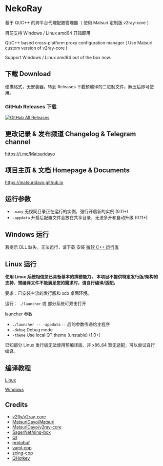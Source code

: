 # NekoRay

基于 Qt/C++ 的跨平台代理配置管理器（ 使用 Matsuri 定制版 v2ray-core ）

目前支持 Windows / Linux amd64 开箱即用

Qt/C++ based cross-platform proxy configuration manager ( Use Matsuri custom version of v2ray-core )

Support Windows / Linux amd64 out of the box now.

## 下载 Download

便携格式，无安装器。转到 Releases 下载预编译的二进制文件，解压后即可使用。

### GitHub Releases 下载

[![GitHub All Releases](https://img.shields.io/github/downloads/Matsuridayo/nekoray/total?label=downloads-total&logo=github&style=flat-square)](https://github.com/Matsuridayo/nekoray/releases)

## 更改记录 & 发布频道 Changelog & Telegram channel

https://t.me/Matsuridayo

## 项目主页 & 文档 Homepage & Documents

https://matsuridayo.github.io

## 运行参数

- `-many` 无视同目录正在运行的实例，强行开启新的实例 (0.11+)
- `-appdata` 开启后配置文件会放在共享目录，无法多开和自动升级 (0.11+)

## Windows 运行

若提示 DLL 缺失，无法运行，请下载 安装 [微软 C++ 运行库](https://aka.ms/vs/17/release/vc_redist.x64.exe)

## Linux 运行

**使用 Linux 系统相信您已具备基本的排错能力，
本项目不提供特定发行版/架构的支持，预编译文件不能满足您的需求时，请自行编译/适配。**

要求：已安装主流的发行版和 xcb 桌面环境。

运行： `./launcher` 或 部分系统可双击打开

launcher 参数

* `./launcher -- -appdata` `--` 后的参数传递给主程序
* `-debug` Debug mode
* `-theme` Use local QT theme (unstable) (1.0+)

已知部分 Linux 发行版无法使用预编译版、非 x86_64 暂无适配，可以尝试自行编译。

## 编译教程

[Linux](examples/docs/Build_Linux.md)

[Windows](examples/docs/Build_Windows.md)

## Credits

- [v2fly/v2ray-core](https://github.com/v2fly/v2ray-core)
- [MatsuriDayo/Matsuri](https://github.com/MatsuriDayo/Matsuri)
- [MatsuriDayo/v2ray-core](https://github.com/MatsuriDayo/v2ray-core)
- [SagerNet/sing-box](https://github.com/SagerNet/sing-box)
- [Qt](https://www.qt.io/)
- [protobuf](https://github.com/protocolbuffers/protobuf)
- [yaml-cpp](https://github.com/jbeder/yaml-cpp)
- [zxing-cpp](https://github.com/nu-book/zxing-cpp)
- [QHotkey](https://github.com/Skycoder42/QHotkey)
